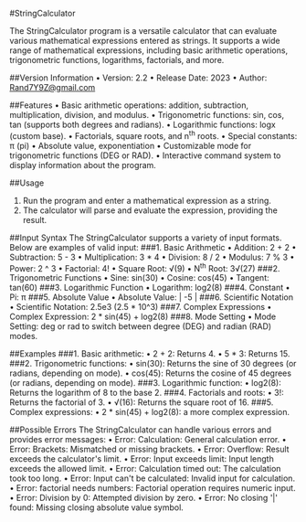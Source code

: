 #StringCalculator

The StringCalculator program is a versatile calculator that can evaluate various mathematical expressions entered as strings. It supports a wide range of mathematical expressions, including basic arithmetic operations, trigonometric functions, logarithms, factorials, and more.

##Version Information
•	Version: 2.2
•	Release Date: 2023
•	Author: Rand7Y9Z@gmail.com

##Features
•	Basic arithmetic operations: addition, subtraction, multiplication, division, and modulus.
•	Trigonometric functions: sin, cos, tan (supports both degrees and radians).
•	Logarithmic functions: logx (custom base).
•	Factorials, square roots, and n<sup>th</sup> roots.
•	Special constants: π (pi)
•	Absolute value, exponentiation
•	Customizable mode for trigonometric functions (DEG or RAD).
•	Interactive command system to display information about the program.

##Usage
1.	Run the program and enter a mathematical expression as a string.
2.	The calculator will parse and evaluate the expression, providing the result.

##Input Syntax
The StringCalculator supports a variety of input formats. Below are examples of valid input:
###1. Basic Arithmetic
•	Addition: 2 + 2
•	Subtraction: 5 - 3
•	Multiplication: 3 * 4
•	Division: 8 / 2
•	Modulus: 7 % 3
•	Power: 2 ^ 3
•	Factorial: 4!
•	Square Root: √(9)
•	N<sup>th</sup> Root: 3√(27)
###2. Trigonometric Functions
•	Sine: sin(30)
•	Cosine: cos(45)
•	Tangent: tan(60)
###3. Logarithmic Function
•	Logarithm: log2(8)
###4. Constant
•	Pi: π
###5. Absolute Value
•	Absolute Value: | -5 |
###6. Scientific Notation
•	Scientific Notation: 2.5e3 (2.5 * 10^3)
###7. Complex Expressions
•	Complex Expression: 2 * sin(45) + log2(8)
###8. Mode Setting
•	Mode Setting: deg or rad to switch between degree (DEG) and radian (RAD) modes.

##Examples
###1.	Basic arithmetic:
•	2 + 2: Returns 4.
•	5 * 3: Returns 15.
###2.	Trigonometric functions:
•	sin(30): Returns the sine of 30 degrees (or radians, depending on mode).
•	cos(45): Returns the cosine of 45 degrees (or radians, depending on mode).
###3.	Logarithmic function:
•	log2(8): Returns the logarithm of 8 to the base 2.
###4.	Factorials and roots:
•	3!: Returns the factorial of 3.
•	√(16): Returns the square root of 16.
###5.	Complex expressions:
•	2 * sin(45) + log2(8): a more complex expression.

##Possible Errors
The StringCalculator can handle various errors and provides error messages:
•	Error: Calculation: General calculation error.
•	Error: Brackets: Mismatched or missing brackets.
•	Error: Overflow: Result exceeds the calculator's limit.
•	Error: Input exceeds limit: Input length exceeds the allowed limit.
•	Error: Calculation timed out: The calculation took too long.
•	Error: Input can't be calculated: Invalid input for calculation.
•	Error: factorial needs numbers: Factorial operation requires numeric input.
•	Error: Division by 0: Attempted division by zero.
•	Error: No closing '|' found: Missing closing absolute value symbol.


